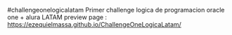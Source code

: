 #challengeonelogicalatam
Primer challenge logica de programacion oracle one + alura LATAM
preview page :
https://ezequielmassa.github.io/ChallengeOneLogicaLatam/
